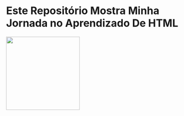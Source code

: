 <h1 font-size=20px;>Este Repositório Mostra Minha Jornada no Aprendizado De HTML</h1>

####

<img width=200px; heigth=200px; src="https://cdn.jsdelivr.net/gh/devicons/devicon/icons/html5/html5-original-wordmark.svg" />

  
 
